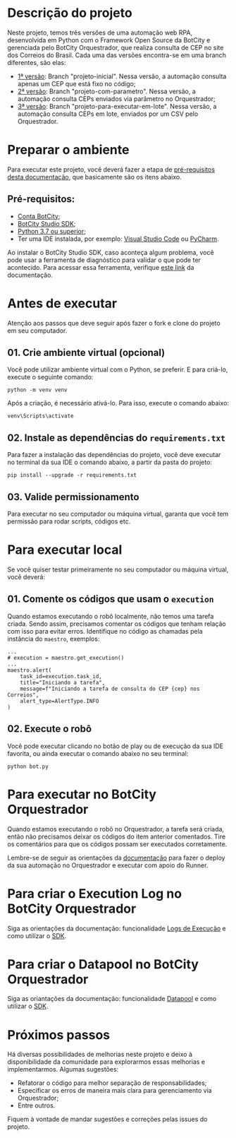 # Descrição do projeto
Neste projeto, temos três versões de uma automação web RPA, desenvolvida em Python com o Framework Open Source da BotCity e gerenciada pelo BotCity Orquestrador, que realiza consulta de CEP no site dos Correios do Brasil. Cada uma das versões encontra-se em uma branch diferentes, são elas:
- [1ª versão](https://github.com/morgannadev/rpa-consulta-cep-em-lote/tree/projeto-inicial): Branch "projeto-inicial". Nessa versão, a automação consulta apenas um CEP que está fixo no código;
- [2ª versão](https://github.com/morgannadev/rpa-consulta-cep-em-lote/tree/projeto-com-parametro): Branch "projeto-com-parametro". Nessa versão, a automação consulta CEPs enviados via parâmetro no Orquestrador;
- [3ª versão](https://github.com/morgannadev/rpa-consulta-cep-em-lote/tree/projeto-para-executar-em-lote): Branch "projeto-para-executar-em-lote". Nessa versão, a automação consulta CEPs em lote, enviados por um CSV pelo Orquestrador.

# Preparar o ambiente
Para executar este projeto, você deverá fazer a etapa de [pré-requisitos desta documentação](https://documentation.botcity.dev/pt/getting-started/prerequisites/), que basicamente são os itens abaixo.

## Pré-requisitos:
- [Conta BotCity](https://developers.botcity.dev/app/signup);
- [BotCity Studio SDK](https://documentation.botcity.dev/pt/getting-started/botcity-studio-sdk/);
- [Python 3.7 ou superior](https://www.python.org/downloads/);
- Ter uma IDE instalada, por exemplo: [Visual Studio Code](https://code.visualstudio.com/download) ou [PyCharm](https://www.jetbrains.com/pycharm/download/).

Ao instalar o BotCity Studio SDK, caso aconteça algum problema, você pode usar a ferramenta de diagnóstico para validar o que pode ter acontecido. Para acessar essa ferramenta, verifique [este link](https://documentation.botcity.dev/pt/getting-started/botcity-studio-sdk/#ferramenta-de-diagnostico) da documentação.

# Antes de executar
Atenção aos passos que deve seguir após fazer o fork e clone do projeto em seu computador.

## 01. Crie ambiente virtual (opcional)
Você pode utilizar ambiente virtual com o Python, se preferir. E para criá-lo, execute o seguinte comando:
```
python -m venv venv
```

Após a criação, é necessário ativá-lo. Para isso, execute o comando abaixo:
```
venv\Scripts\activate
```

## 02. Instale as dependências do `requirements.txt`
Para fazer a instalação das dependências do projeto, você deve executar no terminal da sua IDE o comando abaixo, a partir da pasta do projeto:
```
pip install --upgrade -r requirements.txt
```

## 03. Valide permissionamento
Para executar no seu computador ou máquina virtual, garanta que você tem permissão para rodar scripts, códigos etc.

# Para executar local
Se você quiser testar primeiramente no seu computador ou máquina virtual, você deverá:

## 01. Comente os códigos que usam o `execution`
Quando estamos executando o robô localmente, não temos uma tarefa criada. Sendo assim, precisamos comentar os códigos que tenham relação com isso para evitar erros. Identifique no código as chamadas pela instância do `maestro`, exemplos:
```
...
# execution = maestro.get_execution()
...
maestro.alert(
    task_id=execution.task_id,
    title="Iniciando a tarefa",
    message=f"Iniciando a tarefa de consulta do CEP {cep} nos Correios",
    alert_type=AlertType.INFO
)
```

## 02. Execute o robô
Você pode executar clicando no botão de play ou de execução da sua IDE favorita, ou ainda executar o comando abaixo no seu terminal:
```
python bot.py
```

# Para executar no BotCity Orquestrador
Quando estamos executando o robô no Orquestrador, a tarefa será criada, então não precisamos deixar os códigos do item anterior comentados. Tire os comentários para que os códigos possam ser executados corretamente.

Lembre-se de seguir as orientações da [documentação](https://documentation.botcity.dev/pt/tutorials/orchestrating-your-automation/) para fazer o deploy da sua automação no Orquestrador e executar com apoio do Runner.

# Para criar o Execution Log no BotCity Orquestrador
Siga as orientações da documentação: funcionalidade [Logs de Execução](https://documentation.botcity.dev/pt/maestro/features/logs/) e como utilizar o [SDK](https://documentation.botcity.dev/pt/maestro/maestro-sdk/log/).

# Para criar o Datapool no BotCity Orquestrador
Siga as oriantações da documentação: funcionalidade [Datapool](https://documentation.botcity.dev/pt/maestro/features/datapool/) e como utilizar o [SDK](https://documentation.botcity.dev/pt/maestro/maestro-sdk/datapool/).

# Próximos passos
Há diversas possibilidades de melhorias neste projeto e deixo à disponibilidade da comunidade para explorarmos essas melhorias e implementarmos. Algumas sugestões:
- Refatorar o código para melhor separação de responsabilidades;
- Especificar os erros de maneira mais clara para gerenciamento via Orquestrador;
- Entre outros.

Fiquem à vontade de mandar sugestões e correções pelas issues do projeto.
